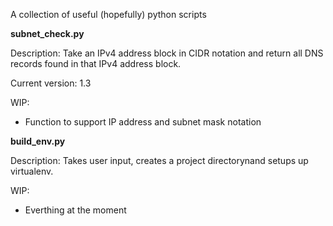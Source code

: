 A collection of useful (hopefully) python scripts

**subnet_check.py**

Description:
Take an IPv4 address block in CIDR notation and return all DNS records
found in that IPv4 address block.

Current version: 1.3

WIP:
- Function to support IP address and subnet mask notation

**build_env.py**

Description:
Takes user input, creates a project directorynand setups up virtualenv.

WIP:
- Everthing at the moment
